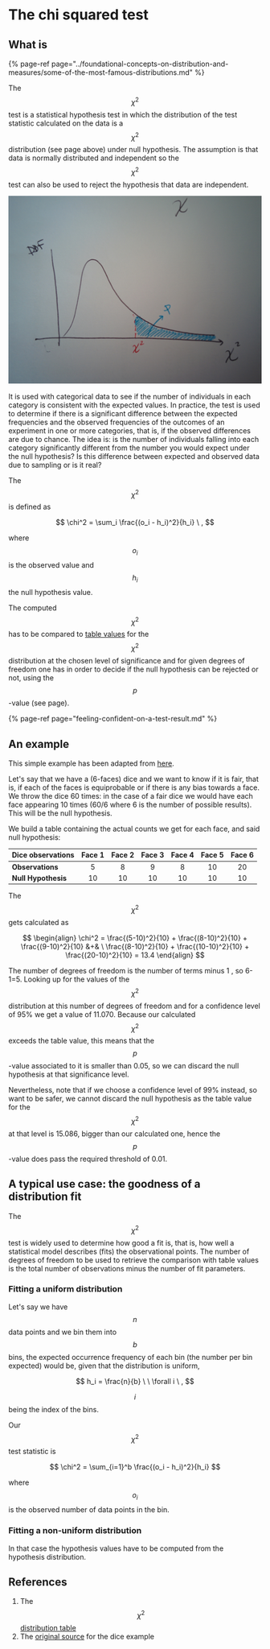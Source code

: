 # The chi squared test

## What is

{% page-ref page="../foundational-concepts-on-distribution-and-measures/some-of-the-most-famous-distributions.md" %}

The $$\chi^2$$ test is a statistical hypothesis test in which the distribution of the test statistic calculated on the data is a$$\chi^2$$distribution \(see page above\) under null hypothesis. The assumption is that data is normally distributed and independent so the$$\chi^2$$test can also be used to reject the hypothesis that data are independent.

![](../../.gitbook/assets/chisquared.jpg) 

It is used with categorical data to see if the number of individuals in each category is consistent with the expected values. In practice, the test is used to determine if there is a significant difference between the expected frequencies and the observed frequencies of the outcomes of an experiment in one or more categories, that is, if the observed differences are due to chance. The idea is: is the number of individuals falling into each category significantly different from the number you would expect under the null hypothesis? Is this difference between expected and observed data due to sampling or is it real?

The $$\chi^2$$ is defined as

$$
\chi^2 = \sum_i \frac{(o_i - h_i)^2}{h_i} \ ,
$$

where $$o_i$$is the observed value and $$h_i$$ the null hypothesis value.

The computed $$\chi^2$$ has to be compared to [table values](the-chi-squared-test.md#references) for the $$\chi^2$$ distribution at the chosen level of significance and for given degrees of freedom one has in order to decide if the null hypothesis can be rejected or not, using the $$p$$ -value \(see page\).

{% page-ref page="feeling-confident-on-a-test-result.md" %}

## An example

This simple example has been adapted from [here](the-chi-squared-test.md#references).

Let's say that we have a \(6-faces\) dice and we want to know if it is fair, that is, if each of the faces is equiprobable or if there is any bias towards a face. We throw the dice 60 times: in the case of a fair dice we would have each face appearing 10 times \(60/6 where 6 is the number of possible results\). This will be the null hypothesis.

We build a table containing the actual counts we get for each face, and said null hypothesis:

| Dice observations | Face 1 | Face 2 | Face 3 | Face 4 | Face 5 | Face 6 |
| :--- | :---: | :---: | :---: | :---: | :---: | :---: |
| **Observations** | 5 | 8 | 9 | 8 | 10 | 20 |
| **Null Hypothesis** | 10 | 10 | 10 | 10 | 10 | 10 |

The $$\chi^2$$ gets calculated as

$$
\begin{align} \chi^2 = \frac{(5-10)^2}{10} + \frac{(8-10)^2}{10} + \frac{(9-10)^2}{10} &+& \ \frac{(8-10)^2}{10} + \frac{(10-10)^2}{10} + \frac{(20-10)^2}{10} = 13.4 \end{align}
$$

The number of degrees of freedom is the number of terms minus 1 , so 6-1=5. Looking up for the values of the $$\chi^2$$ distribution at this number of degrees of freedom and for a confidence level of 95% we get a value of 11.070. Because our calculated $$\chi^2$$ exceeds the table value, this means that the $$p$$ -value associated to it is smaller than 0.05, so we can discard the null hypothesis at that significance level.

Nevertheless, note that if we choose a confidence level of 99% instead, so want to be safer, we cannot discard the null hypothesis as the table value for the $$\chi^2$$ at that level is 15.086, bigger than our calculated one, hence the $$p$$ -value does pass the required threshold of 0.01.

## A typical use case: the goodness of a distribution fit

The $$\chi^2$$ test is widely used to determine how good a fit is, that is, how well a statistical model describes \(fits\) the observational points. The number of degrees of freedom to be used to retrieve the comparison with table values is the total number of observations minus the number of fit parameters.

### Fitting a uniform distribution

Let's say we have $$n$$ data points and we bin them into $$b$$ bins, the expected occurrence frequency of each bin \(the number per bin expected\) would be, given that the distribution is uniform,

$$
h_i = \frac{n}{b} \ \ \forall i \ ,
$$

$$i$$ being the index of the bins.

Our $$\chi^2$$ test statistic is

$$
\chi^2 = \sum_{i=1}^b \frac{(o_i - h_i)^2}{h_i}
$$

where $$o_i$$ is the observed number of data points in the bin.

### Fitting a non-uniform distribution

In that case the hypothesis values have to be computed from the hypothesis distribution.

## References

1. The $$\chi^2$$ [distribution table](https://people.smp.uq.edu.au/YoniNazarathy/stat_models_B_course_spring_07/distributions/chisqtab.pdf)
2. The [original source](http://ccnmtl.columbia.edu/projects/qmss/the_chisquare_test/about_the_chisquare_test.html) for the dice example

